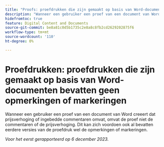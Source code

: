 ```yaml
---
title: "Proofs: proefdrukken die zijn gemaakt op basis van Word-documenten bevatten geen opmerkingen of markeringen"
description: "Wanneer een gebruiker een proef van een document van Word creeert dat prijsverhoging of ingebedde commentaren omvat, omvat de proef niet de commentaren of de prijsverhoging. Dit kan zich voordoen ook al bevatten eerdere versies van de proefdruk wel de opmerkingen of markeringen."
hidefromtoc: true
feature: Digital Content and Documents
source-git-commit: be8a81c0d5b1735c2e8a8c8fb2cd2629202875f6
workflow-type: tm+mt
source-wordcount: '110'
ht-degree: 0%

---
```



# Proefdrukken: proefdrukken die zijn gemaakt op basis van Word-documenten bevatten geen opmerkingen of markeringen

<!--WF and EFP TOCs-->

Wanneer een gebruiker een proef van een document van Word creeert dat prijsverhoging of ingebedde commentaren omvat, omvat de proef niet de commentaren of de prijsverhoging. Dit kan zich voordoen ook al bevatten eerdere versies van de proefdruk wel de opmerkingen of markeringen.

_Voor het eerst gerapporteerd op 6 december 2023._
